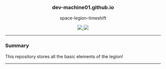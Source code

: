<p align="center">
  <h3 align="center">dev-machine01.github.io</h3>
  <p align="center">space-legion-timeshift</p>

  <p align="center">
    <a href="https://github.com/dev-machine01/dev-machine01.github.io/blob/master/LICENSE.md">
      <img src="https://img.shields.io/badge/license-MIT-blue.svg">
    </a>
    <a href="https://github.com/dev-machine01/dev-machine01.github.io/releases">
      <img src="https://img.shields.io/badge/version-1.0-blue.svg">
    </a>
  </p>
</p>

---

### Summary

This repository stores all the basic elements of the legion!


---
